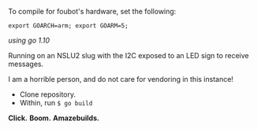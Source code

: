 To compile for foubot's hardware, set the following:

	export GOARCH=arm; export GOARM=5;

_using go 1.10_

Running on an NSLU2 slug with the I2C exposed to an LED sign to receive messages.

I am a horrible person, and do not care for vendoring in this instance!

- Clone repository.
- Within, run ``` $ go build ```

**Click.**
**Boom.**
**Amazebuilds.**
